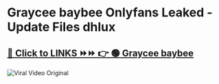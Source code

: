 
 # Graycee baybee Onlyfans Leaked - Update Files dhlux

## <h2><a href="https://clipsfans.com/Graycee_baybee&ref=git">🔗 Click to LINKS ⏩⏩ 👉 🟢 Graycee baybee </a></h2>

<a href="https://clipsfans.com/Graycee_baybee&ref=git" rel="nofollow" data-target="animated-image.originalLink"><img src="https://i.ibb.co.com/xMMVF88/686577567.gif" alt="Viral Video Original" style="max-width: 100%; display: inline-block;" data-target="animated-image.originalImage"></a>

